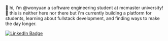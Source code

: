 👋 hi, i’m @wonyuan a software engineering student at mcmaster university!
<br>
🌱 this is neither here nor there but i'm currently building a platform for students, learning about fullstack development, and finding ways to make the day longer.

  <a href="https://linkedin.com/in/catherine-yang52">
    <img src="https://img.shields.io/badge/LinkedIn-blue?style=for-the-badge&logo=linkedin&logoColor=white" alt="LinkedIn Badge"/>
  </a>

<!---
wonyuan/wonyuan is a ✨ special ✨ repository because its `README.md` (this file) appears on your GitHub profile.
You can click the Preview link to take a look at your changes.
--->
